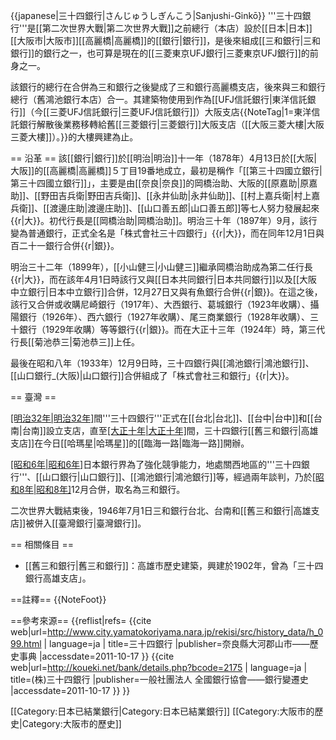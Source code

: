 {{japanese|三十四銀行|さんじゅうしぎんこう|Sanjushi-Ginkō}}
'''三十四銀行'''是[[第二次世界大戰|第二次世界大戰]]之前總行（本店）設於[[日本|日本]][[大阪市|大阪市]][[高麗橋|高麗橋]]的[[銀行|銀行]]，是後來組成[[三和銀行|三和銀行]]的銀行之一，也可算是現在的[[三菱東京UFJ銀行|三菱東京UFJ銀行]]的前身之一。

該銀行的總行在合併為三和銀行之後變成了三和銀行高麗橋支店，後來與三和銀行總行（舊鴻池銀行本店）合一。其建築物使用到作為[[UFJ信託銀行|東洋信託銀行]]（今[[三菱UFJ信託銀行|三菱UFJ信託銀行]]）大阪支店{{NoteTag|1=東洋信託銀行解散後業務移轉給舊[[三菱銀行|三菱銀行]]大阪支店（[[大阪三菱大樓|大阪三菱大樓]]）。}}的大樓興建為止。

== 沿革 ==
該[[銀行|銀行]]於[[明治|明治]]十一年（1878年）4月13日於[[大阪|大阪]]的[[高麗橋|高麗橋]]５丁目19番地成立，最初是稱作「[[第三十四國立銀行|第三十四國立銀行]]」，主要是由[[奈良|奈良]]的岡橋治助、大阪的[[原嘉助|原嘉助]]、[[野田吉兵衛|野田吉兵衛]]、[[永井仙助|永井仙助]]、[[村上嘉兵衛|村上嘉兵衛]]、[[渡邊庄助|渡邊庄助]]、[[山口善五郎|山口善五郎]]等七人努力發展起來{{r|大}}。初代行長是[[岡橋治助|岡橋治助]]。明治三十年（1897年）9月，該行變為普通銀行，正式全名是「株式會社三十四銀行」{{r|大}}，而在同年12月1日與百二十一銀行合併{{r|銀}}。

明治三十二年（1899年），[[小山健三|小山健三]]繼承岡橋治助成為第二任行長{{r|大}}，而在該年4月1日時該行又與[[日本共同銀行|日本共同銀行]]以及[[大阪中立銀行|日本中立銀行]]合併，12月27日又與有魚銀行合併{{r|銀}}。在這之後，該行又合併或收購尼崎銀行（1917年）、大西銀行、葛城銀行（1923年收購）、攝陽銀行（1926年）、西六銀行（1927年收購）、尾三商業銀行（1928年收購）、三十銀行（1929年收購）等等銀行{{r|銀}}。而在大正十三年（1924年）時，第三代行長[[菊池恭三|菊池恭三]]上任。

最後在昭和八年（1933年）12月9日時，三十四銀行與[[鴻池銀行|鴻池銀行]]、[[山口銀行_(大阪)|山口銀行]]合併組成了「株式會社三和銀行」{{r|大}}。

== 臺灣 ==

[[明治32年|明治32年]](1899)間'''三十四銀行'''正式在[[台北|台北]]、[[台中|台中]]和[[台南|台南]]設立支店，直至[[大正十年|大正十年]](1921)間，三十四銀行[[舊三和銀行|高雄支店]]在今日[[哈瑪星|哈瑪星]]的[[臨海一路|臨海一路]]開辦。

[[昭和6年|昭和6年]](1931)日本銀行界為了強化競爭能力，地處關西地區的'''三十四銀行'''、[[山口銀行|山口銀行]]、[[鴻池銀行|鴻池銀行]]等，經過兩年談判，乃於[[昭和8年|昭和8年]](1933)12月合併，取名為三和銀行。

二次世界大戰結束後，1946年7月1日三和銀行台北、台南和[[舊三和銀行|高雄支店]]被併入[[臺灣銀行|臺灣銀行]]。

== 相關條目 ==
* [[舊三和銀行|舊三和銀行]]：高雄市歷史建築，興建於1902年，曾為「三十四銀行高雄支店」。

==註釋==
{{NoteFoot}}

==參考來源==
{{reflist|refs=
<ref name="大">{{cite web|url=http://www.city.yamatokoriyama.nara.jp/rekisi/src/history_data/h_099.html | language=ja | title=三十四銀行  |publisher=奈良縣大河郡山市——歷史事典 |accessdate=2011-10-17 }}</ref>
<ref name="銀">{{cite web|url=http://koueki.net/bank/details.php?bcode=2175 | language=ja | title=(株)三十四銀行  |publisher=一般社團法人 全國銀行協會——銀行變遷史 |accessdate=2011-10-17 }}</ref>
}}

[[Category:日本已結業銀行|Category:日本已結業銀行]]
[[Category:大阪市的歷史|Category:大阪市的歷史]]